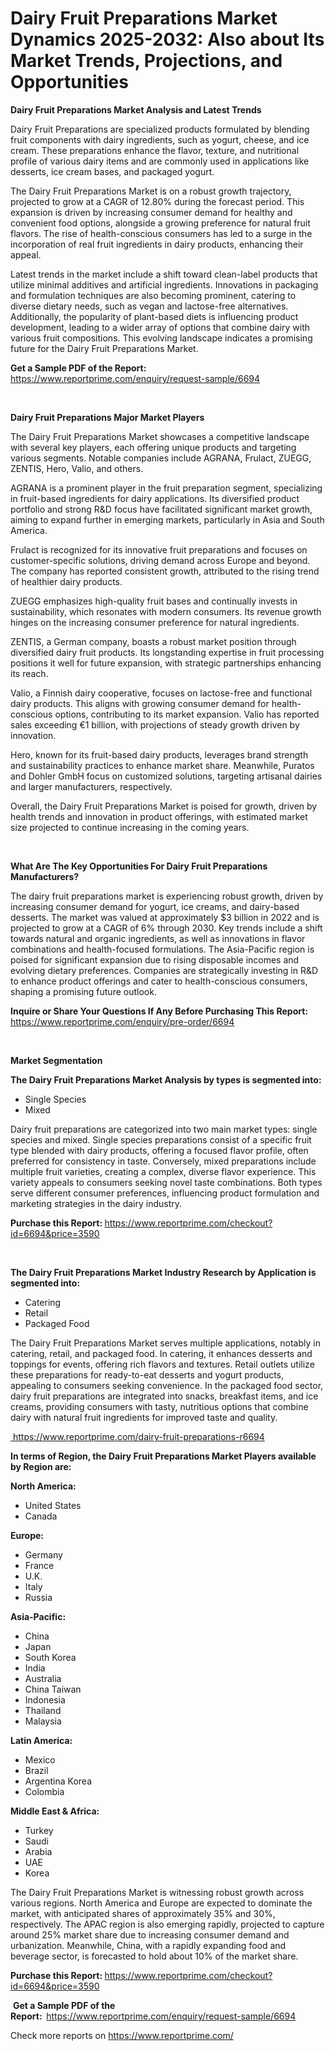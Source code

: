 <p><h1>Dairy Fruit Preparations Market Dynamics 2025-2032: Also about Its Market Trends, Projections, and Opportunities</h1></p><p><strong>Dairy Fruit Preparations Market Analysis and Latest Trends</strong></p>
<p><p>Dairy Fruit Preparations are specialized products formulated by blending fruit components with dairy ingredients, such as yogurt, cheese, and ice cream. These preparations enhance the flavor, texture, and nutritional profile of various dairy items and are commonly used in applications like desserts, ice cream bases, and packaged yogurt.</p><p>The Dairy Fruit Preparations Market is on a robust growth trajectory, projected to grow at a CAGR of 12.80% during the forecast period. This expansion is driven by increasing consumer demand for healthy and convenient food options, alongside a growing preference for natural fruit flavors. The rise of health-conscious consumers has led to a surge in the incorporation of real fruit ingredients in dairy products, enhancing their appeal.</p><p>Latest trends in the market include a shift toward clean-label products that utilize minimal additives and artificial ingredients. Innovations in packaging and formulation techniques are also becoming prominent, catering to diverse dietary needs, such as vegan and lactose-free alternatives. Additionally, the popularity of plant-based diets is influencing product development, leading to a wider array of options that combine dairy with various fruit compositions. This evolving landscape indicates a promising future for the Dairy Fruit Preparations Market.</p></p>
<p><strong>Get a Sample PDF of the Report:&nbsp;</strong> <a href="https://www.reportprime.com/enquiry/request-sample/6694?utm_campaign=3253&utm_medium=2&utm_source=Github&utm_content=ia&utm_term=19032025&utm_id=dairy-fruit-preparations">https://www.reportprime.com/enquiry/request-sample/6694</a></p>
<p>&nbsp;</p>
<p><strong>Dairy Fruit Preparations Major Market Players</strong></p>
<p><p>The Dairy Fruit Preparations Market showcases a competitive landscape with several key players, each offering unique products and targeting various segments. Notable companies include AGRANA, Frulact, ZUEGG, ZENTIS, Hero, Valio, and others.</p><p>AGRANA is a prominent player in the fruit preparation segment, specializing in fruit-based ingredients for dairy applications. Its diversified product portfolio and strong R&D focus have facilitated significant market growth, aiming to expand further in emerging markets, particularly in Asia and South America.</p><p>Frulact is recognized for its innovative fruit preparations and focuses on customer-specific solutions, driving demand across Europe and beyond. The company has reported consistent growth, attributed to the rising trend of healthier dairy products.</p><p>ZUEGG emphasizes high-quality fruit bases and continually invests in sustainability, which resonates with modern consumers. Its revenue growth hinges on the increasing consumer preference for natural ingredients.</p><p>ZENTIS, a German company, boasts a robust market position through diversified dairy fruit products. Its longstanding expertise in fruit processing positions it well for future expansion, with strategic partnerships enhancing its reach.</p><p>Valio, a Finnish dairy cooperative, focuses on lactose-free and functional dairy products. This aligns with growing consumer demand for health-conscious options, contributing to its market expansion. Valio has reported sales exceeding €1 billion, with projections of steady growth driven by innovation.</p><p>Hero, known for its fruit-based dairy products, leverages brand strength and sustainability practices to enhance market share. Meanwhile, Puratos and Dohler GmbH focus on customized solutions, targeting artisanal dairies and larger manufacturers, respectively.</p><p>Overall, the Dairy Fruit Preparations Market is poised for growth, driven by health trends and innovation in product offerings, with estimated market size projected to continue increasing in the coming years.</p></p>
<p>&nbsp;</p>
<p><strong>What Are The Key Opportunities For Dairy Fruit Preparations Manufacturers?</strong></p>
<p><p>The dairy fruit preparations market is experiencing robust growth, driven by increasing consumer demand for yogurt, ice creams, and dairy-based desserts. The market was valued at approximately $3 billion in 2022 and is projected to grow at a CAGR of 6% through 2030. Key trends include a shift towards natural and organic ingredients, as well as innovations in flavor combinations and health-focused formulations. The Asia-Pacific region is poised for significant expansion due to rising disposable incomes and evolving dietary preferences. Companies are strategically investing in R&D to enhance product offerings and cater to health-conscious consumers, shaping a promising future outlook.</p></p>
<p><strong>Inquire or Share Your Questions If Any Before Purchasing This Report:</strong> <a href="https://www.reportprime.com/enquiry/pre-order/6694?utm_campaign=3253&utm_medium=2&utm_source=Github&utm_content=ia&utm_term=19032025&utm_id=dairy-fruit-preparations">https://www.reportprime.com/enquiry/pre-order/6694</a></p>
<p>&nbsp;</p>
<p><strong>Market Segmentation</strong></p>
<p><strong>The Dairy Fruit Preparations Market Analysis by types is segmented into:</strong></p>
<p><ul><li>Single Species</li><li>Mixed</li></ul></p>
<p><p>Dairy fruit preparations are categorized into two main market types: single species and mixed. Single species preparations consist of a specific fruit type blended with dairy products, offering a focused flavor profile, often preferred for consistency in taste. Conversely, mixed preparations include multiple fruit varieties, creating a complex, diverse flavor experience. This variety appeals to consumers seeking novel taste combinations. Both types serve different consumer preferences, influencing product formulation and marketing strategies in the dairy industry.</p></p>
<p><strong>Purchase this Report:&nbsp;</strong><a href="https://www.reportprime.com/checkout?id=6694&price=3590&utm_campaign=3253&utm_medium=2&utm_source=Github&utm_content=ia&utm_term=19032025&utm_id=dairy-fruit-preparations">https://www.reportprime.com/checkout?id=6694&price=3590</a></p>
<p>&nbsp;</p>
<p><strong>The Dairy Fruit Preparations Market Industry Research by Application is segmented into:</strong></p>
<p><ul><li>Catering</li><li>Retail</li><li>Packaged Food</li></ul></p>
<p><p>The Dairy Fruit Preparations Market serves multiple applications, notably in catering, retail, and packaged food. In catering, it enhances desserts and toppings for events, offering rich flavors and textures. Retail outlets utilize these preparations for ready-to-eat desserts and yogurt products, appealing to consumers seeking convenience. In the packaged food sector, dairy fruit preparations are integrated into snacks, breakfast items, and ice creams, providing consumers with tasty, nutritious options that combine dairy with natural fruit ingredients for improved taste and quality.</p></p>
<p><a href="https://www.reportprime.com/dairy-fruit-preparations-r6694?utm_campaign=3253&utm_medium=2&utm_source=Github&utm_content=ia&utm_term=19032025&utm_id=dairy-fruit-preparations">&nbsp;https://www.reportprime.com/dairy-fruit-preparations-r6694</a></p>
<p><strong>In terms of Region, the Dairy Fruit Preparations Market Players available by Region are:</strong></p>
<p>
    <p> <strong> North America: </strong>
        <ul>
            <li>United States</li>
            <li>Canada</li>
        </ul>
        </p> 
    <p> <strong> Europe: </strong>
        <ul>
            <li>Germany</li>
            <li>France</li>
            <li>U.K.</li>
            <li>Italy</li>
            <li>Russia</li>
        </ul>
        </p> 
    <p> <strong> Asia-Pacific: </strong>
        <ul>
            <li>China</li>
            <li>Japan</li>
            <li>South Korea</li>
            <li>India</li>
            <li>Australia</li>
            <li>China Taiwan</li>
            <li>Indonesia</li>
            <li>Thailand</li>
            <li>Malaysia</li>
        </ul>
        </p> 
    <p> <strong> Latin America: </strong>
        <ul>
            <li>Mexico</li>
            <li>Brazil</li>
            <li>Argentina Korea</li>
            <li>Colombia</li>
        </ul>
        </p> 
    <p> <strong> Middle East & Africa: </strong>
        <ul>
            <li>Turkey</li>
            <li>Saudi</li>
            <li>Arabia</li>
            <li>UAE</li>
            <li>Korea</li>
        </ul>
    </p>
    </p>
<p><p>The Dairy Fruit Preparations Market is witnessing robust growth across various regions. North America and Europe are expected to dominate the market, with anticipated shares of approximately 35% and 30%, respectively. The APAC region is also emerging rapidly, projected to capture around 25% market share due to increasing consumer demand and urbanization. Meanwhile, China, with a rapidly expanding food and beverage sector, is forecasted to hold about 10% of the market share.</p></p>
<p><strong>Purchase this Report: </strong><a href="https://www.reportprime.com/checkout?id=6694&price=3590&utm_campaign=3253&utm_medium=2&utm_source=Github&utm_content=ia&utm_term=19032025&utm_id=dairy-fruit-preparations">https://www.reportprime.com/checkout?id=6694&price=3590</a></p>
<p>&nbsp;<strong>Get a Sample PDF of the Report:&nbsp;&nbsp;</strong><a href="https://www.reportprime.com/enquiry/request-sample/6694?utm_campaign=3253&utm_medium=2&utm_source=Github&utm_content=ia&utm_term=19032025&utm_id=dairy-fruit-preparations">https://www.reportprime.com/enquiry/request-sample/6694</a></p>
<p><strong></strong></p>
<p>Check more reports on <a href="https://www.reportprime.com/?utm_campaign=3253&utm_medium=2&utm_source=Github&utm_content=ia&utm_term=19032025&utm_id=dairy-fruit-preparations">https://www.reportprime.com/</a></p>